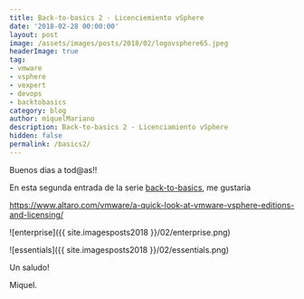 ```yaml
---
title: Back-to-basics 2 - Licenciemiento vSphere
date: '2018-02-28 00:00:00'
layout: post
image: /assets/images/posts/2018/02/logovsphere65.jpeg
headerImage: true
tag:
- vmware
- vsphere
- vexpert
- devops
- backtobasics
category: blog
author: miquelMariano
description: Back-to-basics 2 - Licenciamiento vSphere
hidden: false
permalink: /basics2/
---
```


Buenos dias a tod@as!!

En esta segunda entrada de la serie [back-to-basics](https://miquelmariano.github.io/tags/#backtobasics), me gustaria

https://www.altaro.com/vmware/a-quick-look-at-vmware-vsphere-editions-and-licensing/

![enterprise]({{ site.imagesposts2018 }}/02/enterprise.png)

![essentials]({{ site.imagesposts2018 }}/02/essentials.png)




Un saludo!

Miquel.


